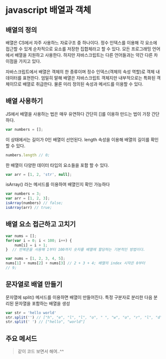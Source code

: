 # javascript 배열과 객체 

## 배열의 정의 
배열은 CS에서 자주 사용하느 자료구조 중 하나이다. 정수 인덱스를 이용해 각 요소에 접근할 수 있게 순차적으로 요소를 저장한 집합체라고 할 수 있다. 모든 프로그래밍 언어에서 배열을 지원하고 사용한다. 하지만 자바스크립트는 다른 언어들과는 약간 다른 차이점을 가지고 있다. 

자바스크립트에서 배열은 객체의 한 종류이며 정수 인덱스(객체의 속성 역할)로 객체 내 데이터를 표현한다. 엄밀히 말해 배열은 자바스크립트 객체지만 내부적으로는 특화된 객체이므로 배열로 취급한다. 물론 미리 정의된 속성과 메서드를 이용할 수 있다. 

## 배열 사용하기 
JS에서 배열을 사용하는 법은 매우 유연하다 간단히 []를 이용햐 만드는 법이 가장 간단하다. 
```javascript
var numbers = [];
``` 
이 상태에서는 길이가 0인 배열이 선언된다. length 속성을 이용해 배열의 길이를 확인 할 수 있다. 
```javascript
numbers.length // 0;
```
한 배열이 다양한 데이터 타입의 요소들을 포함 할 수 있다. 
```javascript
var arr = [1, 2, 'str', null];
```
isArray() 라는 메서드를 이용하여 배열인지 확인 가능하다 
```javascript
var numbers = 3;
var arr = [1, 2, 3];
isArray(numbers) // false;
isArray(arr) // true;
```
## 배열 요소 접근하고 고치기 
```javascript
var nums = [];
for(var i = 0; i < 100; i++) {
    num[i] = i + 1;
}  // 반복문을 사용해 1부터 100까지 숫자를 배열에 할당하는 기본적인 방법이다.
```
```javascript
var nums = [1, 2, 3, 4, 5];
nums[1] + nums[2] + nums[3] // 2 + 3 + 4; 배열의 index 시작은 0부터 
// 9;
```
## 문자열로 배열 만들기
문자열에 split() 메서드를 이용하면 배열이 만들어진다. 특정 구분자로 분리한 다음 분리된 문자열을 포함하는 배열을 생성
```javascript
var str = 'hello world'
str.split('') // ["h", "e", "l", "l", "o", " ", "w", "o", "r", "l", "d"]
str.split(' ') // ["hello", "world"]
```

## 주요 메서드
> 같이 코드 보면서 해여..^^